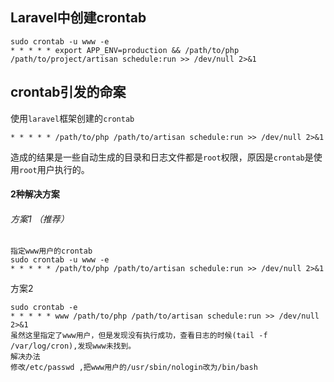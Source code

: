 ## Laravel中创建crontab

```
sudo crontab -u www -e
* * * * * export APP_ENV=production && /path/to/php /path/to/project/artisan schedule:run >> /dev/null 2>&1
```



## crontab引发的命案

使用`laravel`框架创建的`crontab`

```
* * * * * /path/to/php /path/to/artisan schedule:run >> /dev/null 2>&1
```

造成的结果是一些自动生成的目录和日志文件都是`root`权限，原因是`crontab`是使用`root`用户执行的。

#### 2种解决方案

###### 方案1 （推荐）

```
指定www用户的crontab
sudo crontab -u www -e
* * * * * /path/to/php /path/to/artisan schedule:run >> /dev/null 2>&1
```

方案2

```
sudo crontab -e
* * * * * www /path/to/php /path/to/artisan schedule:run >> /dev/null 2>&1
虽然这里指定了www用户，但是发现没有执行成功，查看日志的时候(tail -f /var/log/cron),发现www未找到。
解决办法
修改/etc/passwd ,把www用户的/usr/sbin/nologin改为/bin/bash
```

